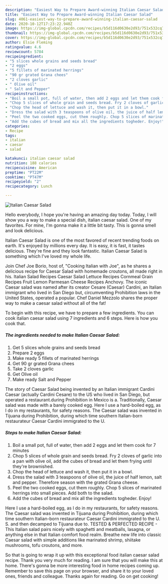 ```yaml
---
description: "Easiest Way to Prepare Award-winning Italian Caesar Salad"
title: "Easiest Way to Prepare Award-winning Italian Caesar Salad"
slug: 4061-easiest-way-to-prepare-award-winning-italian-caesar-salad
date: 2020-10-12T17:23:22.940Z
image: https://img-global.cpcdn.com/recipes/b5d116d0630e2d93/751x532cq70/italian-caesar-salad-recipe-main-photo.jpg
thumbnail: https://img-global.cpcdn.com/recipes/b5d116d0630e2d93/751x532cq70/italian-caesar-salad-recipe-main-photo.jpg
cover: https://img-global.cpcdn.com/recipes/b5d116d0630e2d93/751x532cq70/italian-caesar-salad-recipe-main-photo.jpg
author: Elsie Fleming
ratingvalue: 4.6
reviewcount: 5784
recipeingredient:
- "5 slices whole grains and seeds bread"
- "2 eggs"
- "5 fillets of marinated herrings"
- "90 gr grated Grana chees"
- "2 cloves garlic"
- " Olive oil"
- " Salt and Pepper"
recipeinstructions:
- "Boil a small pot, full of water, then add 2 eggs and let them cook for 7 minutes"
- "Chop 5 slices of whole grain and seeds bread. Fry 2 cloves of garlic into a pan with olive oil, add the cubes of bread and let them frying until they&#39;re brownished."
- "Chop the head of lettuce and wash it, then put it in a bowl."
- "Dress the salad with 3 teaspoons of olive oil, the juice of half lemon, salt and pepper. Therefore season with the grated Grana cheese."
- "Peel the two cooked eggs, cut them roughly. Chop 5 slices of marinated herrings into small pieces. Add both to the salad."
- "Add the cubes of bread and mix all the ingredients togheder. Enjoy!"
categories:
- Recipe
tags:
- italian
- caesar
- salad

katakunci: italian caesar salad 
nutrition: 188 calories
recipecuisine: American
preptime: "PT22M"
cooktime: "PT47M"
recipeyield: "2"
recipecategory: Lunch

---
```



![Italian Caesar Salad](https://img-global.cpcdn.com/recipes/b5d116d0630e2d93/751x532cq70/italian-caesar-salad-recipe-main-photo.jpg)

Hello everybody, I hope you're having an amazing day today. Today, I will show you a way to make a special dish, italian caesar salad. One of my favorites. For mine, I'm gonna make it a little bit tasty. This is gonna smell and look delicious.

Italian Caesar Salad is one of the most favored of recent trending foods on earth. It's enjoyed by millions every day. It is easy, it is fast, it tastes delicious. They're fine and they look fantastic. Italian Caesar Salad is something which I've loved my whole life.

Join Chef Joe Borio, host of, &#34;Cooking Italian with Joe&#34;, as he shares a delicious recipe for Caesar Salad with homemade croutons, all made right in his. Italian Salad Recipes Caesar Salad Lettuce Recipes Cornmeal Grain Recipes Fruit Lemon Parmesan Cheese Recipes Anchovy. The iconic Caesar salad was named after its creator Cesare (Caesar) Cardini, an Italian immigrant who lived in San Diego but, circumventing Prohibition laws in the United States, operated a popular. Chef Daniel Mezzolo shares the proper way to make a caesar salad without all of the fat!


To begin with this recipe, we have to prepare a few ingredients. You can cook italian caesar salad using 7 ingredients and 6 steps. Here is how you cook that.

<!--inarticleads1-->

##### The ingredients needed to make Italian Caesar Salad:

1. Get 5 slices whole grains and seeds bread
1. Prepare 2 eggs
1. Make ready 5 fillets of marinated herrings
1. Get 90 gr grated Grana chees
1. Take 2 cloves garlic
1. Get  Olive oil
1. Make ready  Salt and Pepper


The story of Caesar Salad being invented by an Italian immigrant Cardini Caesar (actually Cardini Cesare) to the US who lived in San Diego, but operated a restaurant.during Prohibition in Mexico is a. Traditionally, Caesar salad was made with a barely cooked egg. Here I use a hard-boiled egg, as I do in my restaurants, for safety reasons. The Caesar salad was invented in Tijuana during Prohibition, during which time southern Italian-born restaurateur Caesar Cardini immigrated to the U. 

<!--inarticleads2-->

##### Steps to make Italian Caesar Salad:

1. Boil a small pot, full of water, then add 2 eggs and let them cook for 7 minutes
1. Chop 5 slices of whole grain and seeds bread. Fry 2 cloves of garlic into a pan with olive oil, add the cubes of bread and let them frying until they&#39;re brownished.
1. Chop the head of lettuce and wash it, then put it in a bowl.
1. Dress the salad with 3 teaspoons of olive oil, the juice of half lemon, salt and pepper. Therefore season with the grated Grana cheese.
1. Peel the two cooked eggs, cut them roughly. Chop 5 slices of marinated herrings into small pieces. Add both to the salad.
1. Add the cubes of bread and mix all the ingredients togheder. Enjoy!


Here I use a hard-boiled egg, as I do in my restaurants, for safety reasons. The Caesar salad was invented in Tijuana during Prohibition, during which time southern Italian-born restaurateur Caesar Cardini immigrated to the U. S. and then decamped to Tijuana due to. TESTED &amp; PERFECTED RECIPE - This Italian salad pairs nicely with spaghetti and meatballs, lasagna, or anything else in that Italian comfort food realm. Breathe new life into classic Caesar salad with simple additions like marinated shrimp, shiitake mushrooms, tofu croutons, and more. 

So that is going to wrap it up with this exceptional food italian caesar salad recipe. Thank you very much for reading. I am sure that you will make this at home. There's gonna be more interesting food in home recipes coming up. Remember to save this page on your browser, and share it to your loved ones, friends and colleague. Thanks again for reading. Go on get cooking!
